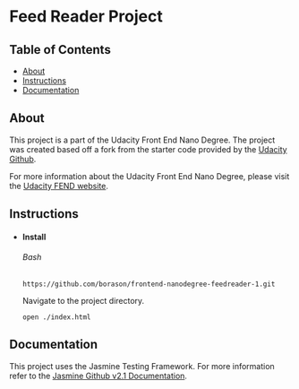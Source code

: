 # Feed Reader Project

## Table of Contents

* [About](#about)
* [Instructions](#instructions)
* [Documentation](#documentation)

## About


This project is a part of the Udacity Front End Nano Degree. The project was created based off a fork from the starter code provided by the [Udacity Github](https://github.com/udacity/frontend-nanodegree-feedreader).

For more information about the Udacity Front End Nano Degree, please visit the [Udacity FEND website](https://www.udacity.com/course/front-end-web-developer-nanodegree--nd001).

## Instructions

- #### Install
  ###### Bash

    ```https://github.com/borason/frontend-nanodegree-feedreader-1.git```

    Navigate to the project directory.

    ```open ./index.html```

## Documentation

This project uses the Jasmine Testing Framework.
For more information refer to the [Jasmine Github v2.1 Documentation](https://jasmine.github.io/2.1/introduction).